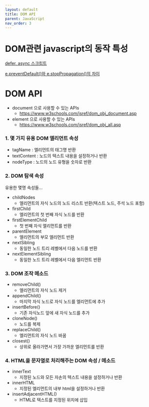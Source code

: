```yaml
---
layout: default
title: DOM API
parent: JavaScript
nav_order: 3
---
```


# DOM관련 javascript의 동작 특성

[defer, async 스크립트](https://ko.javascript.info/script-async-defer)

[e.preventDefault()와 e.stopPropagation()의 차이](https://pa-pico.tistory.com/20)




# DOM API

 * document 으로 사용할 수 있는 APIs
   * https://www.w3schools.com/jsref/dom_obj_document.asp
 * element 으로 사용할 수 있는 APIs
   * https://www.w3schools.com/jsref/dom_obj_all.asp


### 1. 몇 가지 유용 DOM 엘리먼트 속성

 * tagName : 엘리먼트의 태그명 반환
 * textContent : 노드의 텍스트 내용을 설정하거나 반환
 * nodeType : 노드의 노드 유형을 숫자로 반환

### 2. DOM 탐색 속성

유용한 몇명 속성들...
 * childNodes
   * 엘리먼트의 자식 노드의 노드 리스트 반환(텍스트 노드, 주석 노드 포함)
 * firstChild
   * 엘리먼트의 첫 번째 자식 노드를 반환
 * firstElementChild
   * 첫 번째 자식 엘리먼트를 반환
 * parentElement
   * 엘리먼트의 부모 엘리먼트 반환
 * nextSibling
   * 동일한 노드 트리 레벨에서 다음 노드를 반환
 * nextElementSibling
   * 동일한 노드 트리 레벨에서 다음 엘리먼트 반환

### 3. DOM 조작 메소드

 * removeChild()
   * 엘리먼트의 자식 노드 제거
 * appendChild()
   * 마지막 자식 노드로 자식 노드를 엘리먼트에 추가
 * insertBefore()
   * 기존 자식노드 앞에 새 자식 노드를 추가
 * cloneNode()
   * 노드를 복제
 * replaceChild()
   * 엘리먼트의 자식 노드 바꿈
 * closest()
   * 상위로 올라가면서 가장 가까운 엘리먼트를 반환


### 4. HTML을 문자열로 처리해주는 DOM 속성 / 메소드

 * innerText
   * 지정된 노드와 모든 자손의 텍스트 내용을 설정하거나 반환
 * innerHTML
   * 지정된 엘리먼트의 내부 html을 설정하거나 반환
 * insertAdjacentHTML()
   * HTML로 텍스트를 지정된 위치에 삽입

